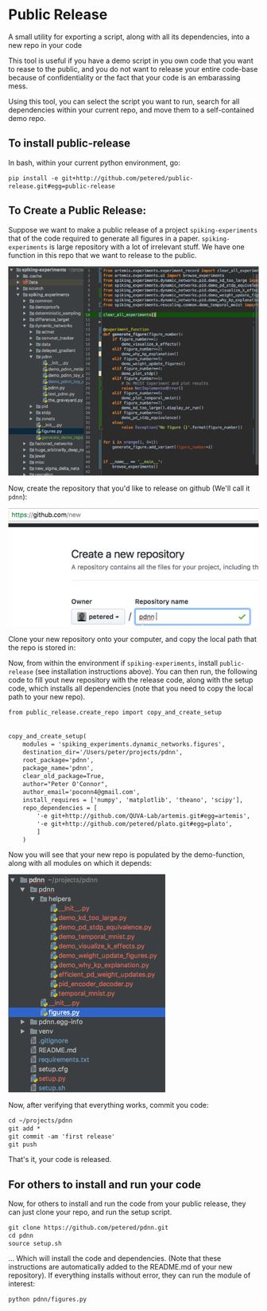 # Public Release
A small utility for exporting a script, along with all its dependencies, into a new repo in your code

This tool is useful if you have a demo script in you own code that you want to rease to the public, and you do not want to release your entire code-base because of confidentiality or the fact that your code is an embarassing mess.

Using this tool, you can select the script you want to run, search for all dependencies within your current repo, and move them to a self-contained demo repo.

## To install public-release

In bash, within your current python environment, go:

```
pip install -e git+http://github.com/petered/public-release.git#egg=public-release
```

## To Create a Public Release:

Suppose we want to make a public release of a project `spiking-experiments` that of the code required to generate all figures in a paper.  `spiking-experiments` is large repository with a lot of irrelevant stuff.  We have one function in this repo that we want to release to the public.

![](https://github.com/petered/data/raw/master/images/Screen%20Shot%202017-06-13%20at%204.31.12%20PM.png)

Now, create the repository that you'd like to release on github (We'll call it `pdnn`):

![](https://github.com/petered/data/raw/master/images/Screen%20Shot%202017-06-13%20at%204.40.23%20PM.png)

Clone your new repository onto your computer, and copy the local path that the repo is stored in:

Now, from within the environment if `spiking-experiments`, install `public-release` (see installation instructions above).  You can then run, the following code to fill yout new repository with the release code, along with the setup code, which installs all dependencies (note that you need to copy the local path to your new repo).

```
from public_release.create_repo import copy_and_create_setup


copy_and_create_setup(
    modules = 'spiking_experiments.dynamic_networks.figures',
    destination_dir='/Users/peter/projects/pdnn',
    root_package='pdnn',
    package_name='pdnn',
    clear_old_package=True,
    author="Peter O'Connor",
    author_email='poconn4@gmail.com',
    install_requires = ['numpy', 'matplotlib', 'theano', 'scipy'],
    repo_dependencies = [
        '-e git+http://github.com/QUVA-Lab/artemis.git#egg=artemis',
        '-e git+http://github.com/petered/plato.git#egg=plato',
        ]
    )
```

Now you will see that your new repo is populated by the demo-function, along with all modules on which it depends:

![](https://github.com/petered/data/raw/master/images/Screen%20Shot%202017-06-13%20at%204.33.28%20PM.png)

Now, after verifying that everything works, commit you code:

```
cd ~/projects/pdnn
git add *
git commit -am 'first release'
git push
```

That's it, your code is released.

## For others to install and run your code

Now, for others to install and run the code from your public release, they can just clone your repo, and run the setup script.

```
git clone https://github.com/petered/pdnn.git
cd pdnn
source setup.sh
```
... Which will install the code and dependencies.  (Note that these instructions are automatically added to the README.md of your new repository).  If everything installs without error, they can run the module of interest:

```
python pdnn/figures.py
```

